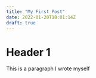 ```yaml
---
title: "My First Post"
date: 2022-01-20T18:01:14Z
draft: true
---
```


# Header 1

This is a paragraph I wrote myself
